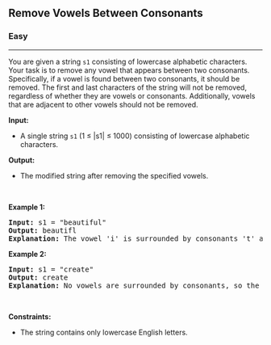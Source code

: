 <h2>Remove Vowels Between Consonants</h2>
<h3>Easy</h3>
<hr>
<p>You are given a string <code>s1</code> consisting of lowercase alphabetic characters. Your task is to remove any vowel that appears between two consonants. Specifically, if a vowel is found between two consonants, it should be removed. The first and last characters of the string will not be removed, regardless of whether they are vowels or consonants. Additionally, vowels that are adjacent to other vowels should not be removed.</p>

<p><strong>Input:</strong></p>
<ul>
    <li>A single string <code>s1</code> (1 ≤ |s1| ≤ 1000) consisting of lowercase alphabetic characters.</li>
</ul>

<p><strong>Output:</strong></p>
<ul>
    <li>The modified string after removing the specified vowels.</li>
</ul>

<p>&nbsp;</p>
<p><strong class="example">Example 1:</strong></p>

<pre>
<strong>Input:</strong> s1 = "beautiful"
<strong>Output:</strong> beautifl
<strong>Explanation:</strong> The vowel 'i' is surrounded by consonants 't' and 'f', so it is removed.
</pre>

<p><strong class="example">Example 2:</strong></p>

<pre>
<strong>Input:</strong> s1 = "create"
<strong>Output:</strong> create
<strong>Explanation:</strong> No vowels are surrounded by consonants, so the string remains unchanged.
</pre>

<p>&nbsp;</p>
<p><strong>Constraints:</strong></p>
<ul>
    <li>The string contains only lowercase English letters.</li>
</ul>
